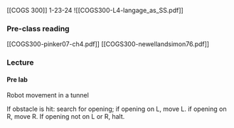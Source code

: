 [[COGS 300]]
1-23-24
![[COGS300-L4-langage_as_SS.pdf]]
### Pre-class reading
[[COGS300-pinker07-ch4.pdf]]
[[COGS300-newellandsimon76.pdf]]
### Lecture


#### Pre lab
Robot movement in a tunnel

If obstacle is hit: search for opening; if opening on L, move L. if opening on R, move R. If opening not on L or R, halt. 